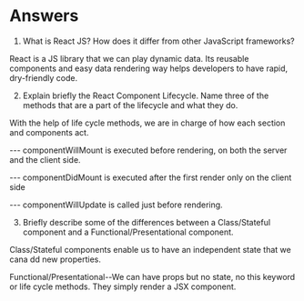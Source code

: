 # Answers

1. What is React JS? How does it differ from other JavaScript frameworks?

React is a JS library that we can play dynamic data. Its reusable components and easy data rendering way helps developers to have rapid, dry-friendly code.


2. Explain briefly the React Component Lifecycle. Name three of the methods that are a part of the lifecycle and what they do.

With the help of life cycle methods, we are in charge of how each section and components act.

--- componentWillMount is executed before rendering, on both the server and the client side.

--- componentDidMount is executed after the first render only on the client side

--- componentWillUpdate is called just before rendering.


3. Briefly describe some of the differences between a Class/Stateful component and a Functional/Presentational component.

Class/Stateful components enable us to have an independent state that we cana dd new properties.

Functional/Presentational--We can have props but no state, no this keyword or life cycle methods. They simply render a JSX component.